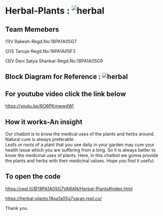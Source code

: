 # Herbal-Plants : ![herbal](https://user-images.githubusercontent.com/70839434/97202789-12c2d580-17da-11eb-9e12-54e4005ffcb2.jpeg)


## Team Memebers
(1)V Rakesh-Regd.No:18PA1A05G7

(2)S Tanuja-Regd.No:18PA1A05F3

(3)V Devi Satya Shankar-Regd.No:18PA1A05G9

## Block Diagram for Reference : ![herbal](https://user-images.githubusercontent.com/70839434/97203148-751bd600-17da-11eb-81ec-4fc842ba1d32.png)



## For youtube video click the link below
https://youtu.be/6O6PKmwwdWI


## How it works-An insight
Our chatbot is to  know the medical uses of the plants and herbs around.
Natural cure is always preferable.  
Leafs or roots of a plant that you see daily in your garden may cure your health issue which you are suffering from a long. 
So it is always better to know the medicinal uses of plants. 
Here, in this chatbot we gonna provide the plants and herbs with their medicinal values. 
Hope you find it useful.

## To open the code
https://repl.it/@18PA1A05G7VARAN/Herbal-Plants#index.html

https://herbal-plants.18pa1a05g7varan.repl.co/



Thank you.
